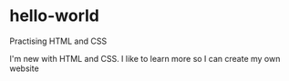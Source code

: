 # hello-world
Practising HTML and CSS

I'm new with HTML and CSS. I like to learn more so I can create my own website
